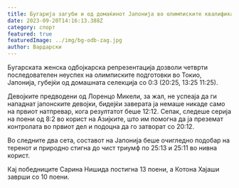 ```yaml
---
title: Бугарија загуби и од домаќинот Јапонија во олимписките квалификации во Токио
date: 2023-09-20T14:16:13.388Z
category: спорт
featured: true
featuredImage: ../img/bg-odb-zag.jpg
author: Вардарски
---
```

Бугарската женска одбојкарска репрезентација дозволи четврти последователен неуспех на олимписките подготовки во Токио, Јапонија, губејќи од домашната селекција со 0:3 (20:25, 13:25 11:25).

Девојките предводени од Лоренцо Микели, за жал, не успеаја да ги нападнат јапонските девојки, бидејќи заверата ја немаше никаде само на првиот натпревар, кога резултатот беше 12:12. Сепак, следеше серија на поени од 8:2 во корист на Азијките, што им помогна да ја преземат контролата во првиот дел и подоцна да го затворат со 20:12.

Во следните два сета, составот на Јапонија беше очигледно подобар на теренот и природно стигна до чист триумф по 25:13 и 25:11 во нивна корист.

Кај победниците Сарина Нишида постигна 13 поени, а Котона Хајаши заврши со 10 поени.